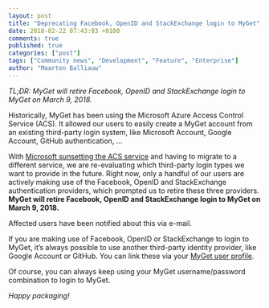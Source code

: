 ```yaml
---
layout: post
title: "Deprecating Facebook, OpenID and StackExchange login to MyGet"
date: 2018-02-22 07:43:03 +0100
comments: true
published: true
categories: ["post"]
tags: ["Community news", "Development", "Feature", "Enterprise"]
author: "Maarten Balliauw"
---
```


*TL;DR: MyGet will retire Facebook, OpenID and StackExchange login to MyGet on March 9, 2018.*

Historically, MyGet has been using the Microsoft Azure Access Control Service (ACS). It allowed our users to easily create a MyGet account from an existing third-party login system, like Microsoft Account, Google Account, GitHub authentication, ...

With [Microsoft sunsetting the ACS service](https://azure.microsoft.com/en-gb/blog/time-to-migrate-off-access-control-service) and having to migrate to a different service, we are re-evaluating which third-party login types we want to provide in the future. Right now, only a handful of our users are actively making use of the Facebook, OpenID and StackExchange authentication providers, which prompted us to retire these three providers. **MyGet will retire Facebook, OpenID and StackExchange login to MyGet on March 9, 2018.**

Affected users have been notified about this via e-mail.

If you are making use of Facebook, OpenID or StackExchange to login to MyGet, it’s always possible to use another third-party identity provider, like Google Account or GitHub. You can link these via your [MyGet user profile](https://www.myget.org/profile/Me#!/Identities).

Of course, you can always keep using your MyGet username/password combination to login to MyGet.

*Happy packaging!*